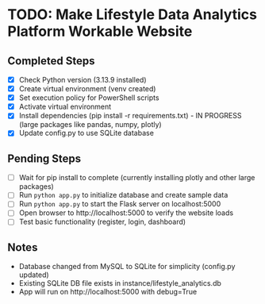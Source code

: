 # TODO: Make Lifestyle Data Analytics Platform Workable Website

## Completed Steps
- [x] Check Python version (3.13.9 installed)
- [x] Create virtual environment (venv created)
- [x] Set execution policy for PowerShell scripts
- [x] Activate virtual environment
- [x] Install dependencies (pip install -r requirements.txt) - IN PROGRESS (large packages like pandas, numpy, plotly)
- [x] Update config.py to use SQLite database

## Pending Steps
- [ ] Wait for pip install to complete (currently installing plotly and other large packages)
- [ ] Run `python app.py` to initialize database and create sample data
- [ ] Run `python app.py` to start the Flask server on localhost:5000
- [ ] Open browser to http://localhost:5000 to verify the website loads
- [ ] Test basic functionality (register, login, dashboard)

## Notes
- Database changed from MySQL to SQLite for simplicity (config.py updated)
- Existing SQLite DB file exists in instance/lifestyle_analytics.db
- App will run on http://localhost:5000 with debug=True
